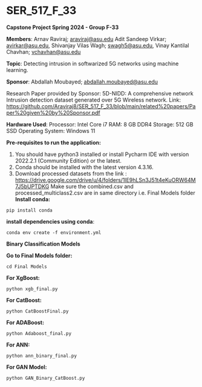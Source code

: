# SER_517_F_33
**Capstone Project Spring 2024 - Group F-33**

**Members**:
Arnav Raviraj; araviraj@asu.edu
Adit Sandeep Virkar; avirkar@asu.edu,
Shivanjay Vilas Wagh; swagh5@asu.edu,
Vinay Kantilal Chavhan; vchavhan@asu.edu


**Topic**: Detecting intrusion in softwarized 5G networks using machine learning.

**Sponsor**: Abdallah Moubayed; abdallah.moubayed@asu.edu

Research Paper provided by Sponsor: 5D-NIDD: A comprehensive network Intrusion detection dataset generated over 5G Wireless network. 
Link: https://github.com/Araviraj8/SER_517_F_33/blob/main/related%20papers/Paper%20given%20by%20Sponsor.pdf

**Hardware Used**:
Processor: Intel Core i7
RAM: 8 GB DDR4
Storage: 512 GB SSD
Operating System: Windows 11

**Pre-requisites to run the application:**

1) You should have python3 installed or install Pycharm IDE with version 2022.2.1 (Community Edition) or the latest.
2) Conda should be installed with the latest version 4.3.16.
3) Download processed datasets from the link : https://drive.google.com/drive/u/4/folders/1lE9hLSn3J51t4eKuORW64M7J5bUPTDKG
   Make sure the combined.csv and processed_multiclass2.csv are in same directory i.e. Final Models folder
**Install conda:**
  ```shell
pip install conda
 ```

**install dependencies using conda**:

  ```shell
conda env create -f environment.yml
 ```

**Binary Classification Models**

**Go to Final Models folder:**

```shell
cd Final Models
 ```

**For XgBoost:**
 ```shell
 python xgb_final.py
 ```
 
**For CatBoost:**
```shell
python CatBoostFinal.py
```

**For ADABoost:**
```shell
python Adaboost_final.py
```

**For ANN:**
```shell
python ann_binary_final.py
```

**For GAN Model:**
```shell
python GAN_Binary_CatBoost.py
```


